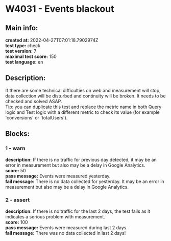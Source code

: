 # W4031 - Events blackout  
## Main info:  
**created at:** 2022-04-27T07:01:18.7902974Z  
**test type:** check  
**test version:** 7  
**maximal test score:** 150  
**test language:** en  
## Description:  
If there are some technical difficulties on web and measurement will stop, data collection will be disturbed and continuity will be broken. It needs to be checked and solved ASAP.<br>Tip: you can duplicate this test and replace the metric name in both Query logic and Test logic with a different metric to check its value (for example 'conversions' or 'totalUsers').  
## Blocks:  
### 1 - warn
**description:** If there is no traffic for previous day detected, it may be an error in measurement but also may be a delay in Google Analytics.  
**score:** 50  
**pass message:** Events were measured yesterday.  
**fail message:** There is no data collected for yesterday. It may be an error in measurement but also may be a delay in Google Analytics.  
### 2 - assert
**description:** If there is no traffic for the last 2 days, the test fails as it indicates a serious problem with measurement.  
**score:** 100  
**pass message:** Events were measured during last 2 days.  
**fail message:** There was no data collected in last 2 days!  
